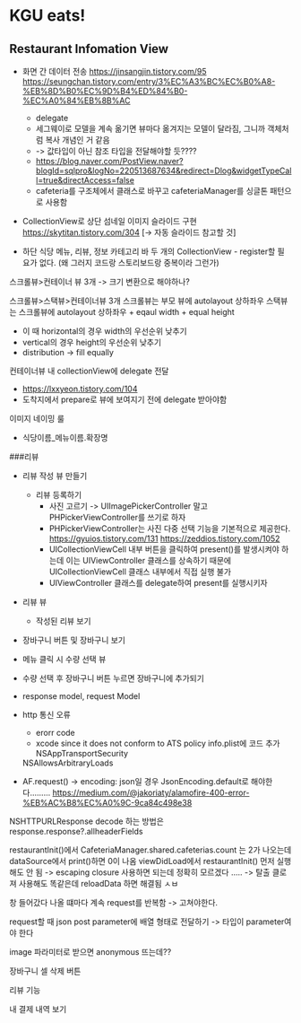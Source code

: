 #  KGU eats!

## Restaurant Infomation View

- 화면 간 데이터 전송
https://jinsangjin.tistory.com/95
https://seungchan.tistory.com/entry/3%EC%A3%BC%EC%B0%A8-%EB%8D%B0%EC%9D%B4%ED%84%B0-%EC%A0%84%EB%8B%AC
    - delegate
    - 세그웨이로 모델을 계속 옮기면 뷰마다 옮겨지는 모델이 달라짐, 그니까 객체처럼 복사 개념인 거 같음
    - -> 값타입이 아닌 참조 타입을 전달해야할 듯????
    - https://blog.naver.com/PostView.naver?blogId=sqlpro&logNo=220513687634&redirect=Dlog&widgetTypeCall=true&directAccess=false
    - cafeteria를 구조체에서 클래스로 바꾸고 cafeteriaManager를 싱글톤 패턴으로 사용함 



- CollectionView로 상단 섬네일 이미지 슬라이드 구현
https://skytitan.tistory.com/304 [-> 자동 슬라이드 참고할 것]

    
- 하단 식당 메뉴, 리뷰, 정보 카테고리 바
두 개의 CollectionView - register할 필요가 없다. (왜 그러지 코드랑 스토리보드랑 중복이라 그런가)

스크롤뷰>컨테이너 뷰 3개 -> 크기 변환으로 해야하나?


스크롤뷰>스택뷰>컨테이너뷰 3개
스크롤뷰는 부모 뷰에 autolayout 상하좌우
스택뷰는 스크롤뷰에 autolayout 상하좌우 + eqaul width + equal height
- 이 때 horizontal의 경우 width의 우선순위 낮추기 
- vertical의 경우 height의 우선순위 낮추기
- distribution -> fill equally

컨테이너뷰 내 collectionView에 delegate 전달
- https://lxxyeon.tistory.com/104
- 도착지에서 prepare로 뷰에 보여지기 전에 delegate 받아야함



이미지 네이밍 룰
- 식당이름_메뉴이름.확장명


###리뷰
- 리뷰 작성 뷰 만들기
    - 리뷰 등록하기
        - 사진 고르기 -> UIImagePickerController 말고 PHPickerViewController를 쓰기로 하자
        - PHPickerViewController는 사진 다중 선택 기능을 기본적으로 제공한다.
        https://gyuios.tistory.com/131
        https://zeddios.tistory.com/1052
        - UICollectionViewCell 내부 버튼을 클릭하여 present()를 발생시켜야 하는데 이는 UIViewController 클래스를 상속하기 때문에 UICollectionViewCell 클래스 내부에서 직접 실행 불가
        - UIViewController 클래스를 delegate하여 present를 실행시키자
        
        
        
- 리뷰 뷰
    - 작성된 리뷰 보기
    
    
    
- 장바구니 버튼 및 장바구니 보기


- 메뉴 클릭 시 수량 선택 뷰

- 수량 선택 후 장바구니 버튼 누르면 장바구니에 추가되기







- response model, request Model

- http 통신 오류 
    - erorr code 
    - xcode since it does not conform to ATS policy
    info.plist에 코드 추가 
    <key>NSAppTransportSecurity</key>
    <dict>
        <key>NSAllowsArbitraryLoads</key>
        <true/>
    </dict>

- AF.request() -> encoding:
json일 경우 JsonEncoding.default로 해야한다.........
https://medium.com/@jakoriaty/alamofire-400-error-%EB%AC%B8%EC%A0%9C-9ca84c498e38

NSHTTPURLResponse decode 하는 방법은 
response.response?.allheaderFields



restaurantInit()에서 CafeteriaManager.shared.cafeterias.count 는 2가 나오는데
dataSource에서 print()하면 0이 나옴
viewDidLoad에서 restaurantInit() 먼저 실행해도 안 됨 
-> escaping closure 사용하면 되는데 정확히 모르겠다 ..... 
-> 탈출 클로져 사용해도 똑같은데 reloadData 하면 해결됨 ㅅㅂ

창 들어갔다 나올 떄마다 계속 request를 반복함 -> 고쳐야한다.


request할 때 json post parameter에 배열 형태로 전달하기 -> 타입이 parameter여야 한다

image 파라미터로 받으면 anonymous 뜨는데??



장바구니 셀 삭제 버튼

리뷰 기능

내 결제 내역 보기




